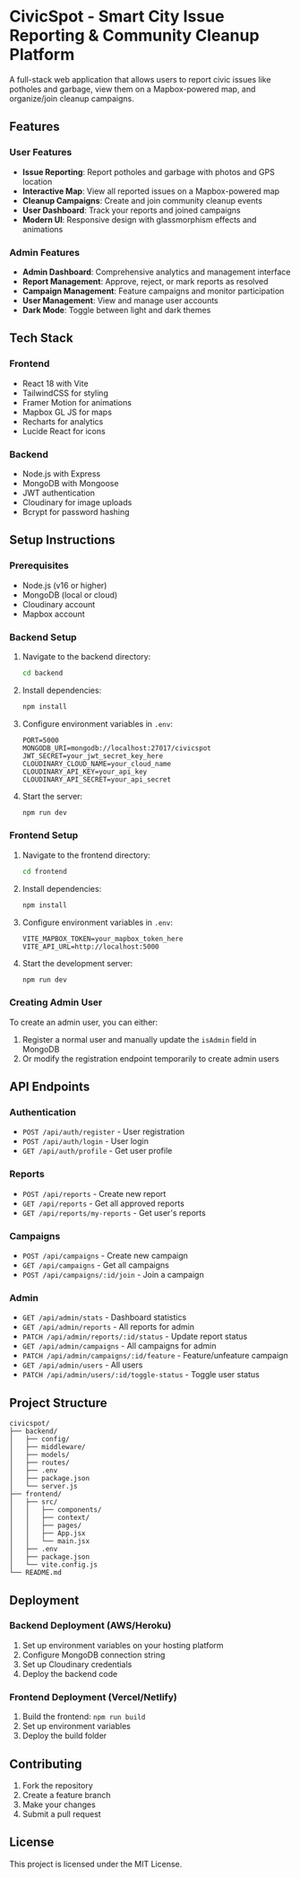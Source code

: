 # CivicSpot - Smart City Issue Reporting & Community Cleanup Platform

A full-stack web application that allows users to report civic issues like potholes and garbage, view them on a Mapbox-powered map, and organize/join cleanup campaigns.

## Features

### User Features
- **Issue Reporting**: Report potholes and garbage with photos and GPS location
- **Interactive Map**: View all reported issues on a Mapbox-powered map
- **Cleanup Campaigns**: Create and join community cleanup events
- **User Dashboard**: Track your reports and joined campaigns
- **Modern UI**: Responsive design with glassmorphism effects and animations

### Admin Features
- **Admin Dashboard**: Comprehensive analytics and management interface
- **Report Management**: Approve, reject, or mark reports as resolved
- **Campaign Management**: Feature campaigns and monitor participation
- **User Management**: View and manage user accounts
- **Dark Mode**: Toggle between light and dark themes

## Tech Stack

### Frontend
- React 18 with Vite
- TailwindCSS for styling
- Framer Motion for animations
- Mapbox GL JS for maps
- Recharts for analytics
- Lucide React for icons

### Backend
- Node.js with Express
- MongoDB with Mongoose
- JWT authentication
- Cloudinary for image uploads
- Bcrypt for password hashing

## Setup Instructions

### Prerequisites
- Node.js (v16 or higher)
- MongoDB (local or cloud)
- Cloudinary account
- Mapbox account

### Backend Setup

1. Navigate to the backend directory:
   ```bash
   cd backend
   ```

2. Install dependencies:
   ```bash
   npm install
   ```

3. Configure environment variables in `.env`:
   ```
   PORT=5000
   MONGODB_URI=mongodb://localhost:27017/civicspot
   JWT_SECRET=your_jwt_secret_key_here
   CLOUDINARY_CLOUD_NAME=your_cloud_name
   CLOUDINARY_API_KEY=your_api_key
   CLOUDINARY_API_SECRET=your_api_secret
   ```

4. Start the server:
   ```bash
   npm run dev
   ```

### Frontend Setup

1. Navigate to the frontend directory:
   ```bash
   cd frontend
   ```

2. Install dependencies:
   ```bash
   npm install
   ```

3. Configure environment variables in `.env`:
   ```
   VITE_MAPBOX_TOKEN=your_mapbox_token_here
   VITE_API_URL=http://localhost:5000
   ```

4. Start the development server:
   ```bash
   npm run dev
   ```

### Creating Admin User

To create an admin user, you can either:

1. Register a normal user and manually update the `isAdmin` field in MongoDB
2. Or modify the registration endpoint temporarily to create admin users

## API Endpoints

### Authentication
- `POST /api/auth/register` - User registration
- `POST /api/auth/login` - User login
- `GET /api/auth/profile` - Get user profile

### Reports
- `POST /api/reports` - Create new report
- `GET /api/reports` - Get all approved reports
- `GET /api/reports/my-reports` - Get user's reports

### Campaigns
- `POST /api/campaigns` - Create new campaign
- `GET /api/campaigns` - Get all campaigns
- `POST /api/campaigns/:id/join` - Join a campaign

### Admin
- `GET /api/admin/stats` - Dashboard statistics
- `GET /api/admin/reports` - All reports for admin
- `PATCH /api/admin/reports/:id/status` - Update report status
- `GET /api/admin/campaigns` - All campaigns for admin
- `PATCH /api/admin/campaigns/:id/feature` - Feature/unfeature campaign
- `GET /api/admin/users` - All users
- `PATCH /api/admin/users/:id/toggle-status` - Toggle user status

## Project Structure

```
civicspot/
├── backend/
│   ├── config/
│   ├── middleware/
│   ├── models/
│   ├── routes/
│   ├── .env
│   ├── package.json
│   └── server.js
├── frontend/
│   ├── src/
│   │   ├── components/
│   │   ├── context/
│   │   ├── pages/
│   │   ├── App.jsx
│   │   └── main.jsx
│   ├── .env
│   ├── package.json
│   └── vite.config.js
└── README.md
```

## Deployment

### Backend Deployment (AWS/Heroku)
1. Set up environment variables on your hosting platform
2. Configure MongoDB connection string
3. Set up Cloudinary credentials
4. Deploy the backend code

### Frontend Deployment (Vercel/Netlify)
1. Build the frontend: `npm run build`
2. Set up environment variables
3. Deploy the build folder

## Contributing

1. Fork the repository
2. Create a feature branch
3. Make your changes
4. Submit a pull request

## License

This project is licensed under the MIT License.